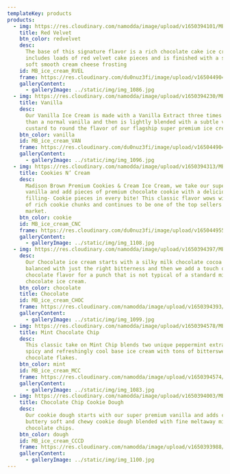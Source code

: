 ```yaml
---
templateKey: products
products:
  - img: https://res.cloudinary.com/namodda/image/upload/v1650394101/MB_ice_cream__CCCD_1_dzftca.svg
    title: Red Velvet
    btn_color: redvelvet
    desc:
      The base of this signature flavor is a rich chocolate cake ice cream and
      includes loads of red velvet cake pieces and is finished with a swirl of
      soft smooth cream cheese frosting
    id: MB_ice_cream_RVEL
    frame: https://res.cloudinary.com/du0nuz3fi/image/upload/v1650449041/Madison%20Brown/red_frame_vbewlx.png
    galleryContent:
      - galleryImage: ../static/img/img_1086.jpg
  - img: https://res.cloudinary.com/namodda/image/upload/v1650394230/MB_ice_cream__CCCD_2_mipjmh.svg
    title: Vanilla
    desc:
      Our Vanilla Ice Cream is made with a Vanilla Extract three times stronger
      than a normal vanilla and then is lightly blended with a subtle vanilla
      custard to round the flavor of our flagship super premium ice cream.
    btn_color: vanilla
    id: MB_ice_cream_VAN
    frame: https://res.cloudinary.com/du0nuz3fi/image/upload/v1650449040/Madison%20Brown/blue_frame_wab9ho.png
    galleryContent:
      - galleryImage: ../static/img/img_1096.jpg
  - img: https://res.cloudinary.com/namodda/image/upload/v1650394313/MB_ice_cream__CCCD_3_yejtyd.svg
    title: Cookies N’ Cream
    desc:
      Madison Brown Premium Cookies & Cream Ice Cream, we take our super premium
      vanilla and add pieces of premium chocolate cookie with a delicious icing
      filling- Cookie pieces in every bite! This classic flavor wows with tons
      of rich cookie chunks and continues to be one of the top sellers in any
      market.
    btn_color: cookie
    id: MB_ice_cream_CNC
    frame: https://res.cloudinary.com/du0nuz3fi/image/upload/v1650449550/Madison%20Brown/grey_frame_amsvns.png
    galleryContent:
      - galleryImage: ../static/img/img_1108.jpg
  - img: https://res.cloudinary.com/namodda/image/upload/v1650394397/MB_ice_cream__CCCD_4_yzr7mg.svg
    desc:
      Our Chocolate ice cream starts with a silky milk chocolate cocoa powder
      balanced with just the right bitterness and then we add a touch of dark
      chocolate flavor for a punch that is not typical of a standard milk
      chocolate ice cream.
    btn_color: chocolate
    title: Chocolate
    id: MB_ice_cream_CHOC
    frame: https://res.cloudinary.com/namodda/image/upload/v1650394393/Ellipse_15_qi43gj.svg
    galleryContent:
      - galleryImage: ../static/img/img_1099.jpg
  - img: https://res.cloudinary.com/namodda/image/upload/v1650394578/MB_ice_cream__CCCD_5_kmi6ds.svg
    title: Mint Chocolate Chip
    desc:
      This classic take on Mint Chip blends two unique peppermint extracts for a
      spicy and refreshingly cool base ice cream with tons of bittersweet dark
      chocolate flakes.
    btn_color: mint
    id: MB_ice_cream_MCC
    frame: https://res.cloudinary.com/namodda/image/upload/v1650394574/Ellipse_16_bw1awh.svg
    galleryContent:
      - galleryImage: ../static/img/img_1083.jpg
  - img: https://res.cloudinary.com/namodda/image/upload/v1650394003/MB_ice_cream__CCCD_fnycvo.svg
    title: Chocolate Chip Cookie Dough
    desc:
      Our cookie dough starts with our super premium vanilla and adds chunks of
      buttery soft and chewy cookie dough blended with fine meltaway milk
      chocolate chips.
    btn_color: dough
    id: MB_ice_cream_CCCD
    frame: https://res.cloudinary.com/namodda/image/upload/v1650393988/Ellipse_14_h8fozc.svg
    galleryContent:
      - galleryImage: ../static/img/img_1100.jpg
---
```

